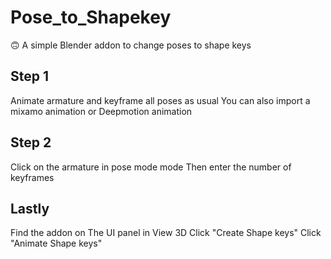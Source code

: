 # Pose_to_Shapekey
:upside_down_face:
A simple Blender addon to change poses to shape keys

## Step 1
Animate armature  and keyframe all poses as usual
You can also import a mixamo animation or Deepmotion animation

## Step 2
Click on the armature in pose mode mode
Then enter the number of keyframes

## Lastly
Find the addon on The UI panel in View 3D
Click "Create Shape keys"
Click "Animate Shape keys"
